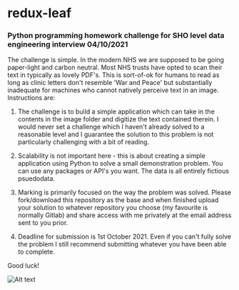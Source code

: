 # redux-leaf
### Python programming homework challenge for SHO level data engineering interview 04/10/2021

The challenge is simple. In the modern NHS we are supposed to be going paper-light and carbon neutral. Most NHS trusts have opted to scan their text in typically as lovely PDF's. This is sort-of-ok for humans to read as long as clinic letters don't resemble 'War and Peace' but substantially inadequate for machines who cannot natively perceive text in an image. Instructions are:

1) The challenge is to build a simple application which can take in the contents in the image folder and digitize the text contained therein. I would never set a challenge which I haven't already solved to a reasonable level and I guarantee the solution to this problem is not particularly challenging with a bit of reading. 

2) Scalability is not important here - this is about creating a simple application using Python to solve a small demonstration problem. You can use any packages or API's you want. The data is all entirely fictious psuedodata.

3) Marking is primarily focused on the way the problem was solved. Please fork/download this repository as the base and when finished upload your solution to whatever repository you choose (my favourite is normally Gitlab) and share access with me privately at the email address sent to you prior. 

4) Deadline for submission is 1st October 2021. Even if you can't fully solve the problem I still recommend submitting whatever you have been able to complete.

Good luck!

![Alt text](https://pixy.org/src/480/4800346.jpg "I used Tesseract but you don't have to.")
